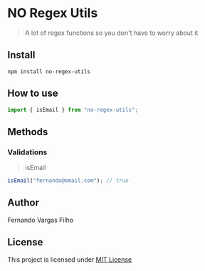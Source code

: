 # NO Regex Utils

> A lot of regex functions so you don't have to worry about it

## Install

`npm install no-regex-utils`

## How to use

```javascript
import { isEmail } from "no-regex-utils";
```

## Methods

### Validations

> isEmail

```javascript
isEmail("fernando@email.com"); // true
```

## Author

Fernando Vargas Filho

## License

This project is licensed under
[MIT License](http://en.wikipedia.org/wiki/MIT_License)

